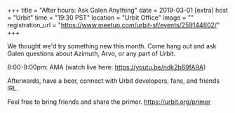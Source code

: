 
+++
title = "After hours: Ask Galen Anything"
date = 2019-03-01
[extra]
host = "Urbit"
time = "19:30 PST"
location = "Urbit Office"
image = ""
registration_url = "https://www.meetup.com/urbit-sf/events/259144802/"
+++

<p>We thought we'd try something new this month. Come hang out and ask Galen questions about Azimuth, Arvo, or any part of Urbit.</p> <p>8:00-9:00pm: AMA (watch live here: <a href="https://youtu.be/ndk2b69fA9A" class="embedded">https://youtu.be/ndk2b69fA9A</a>)</p> <p>Afterwards, have a beer, connect with Urbit developers, fans, and friends IRL.</p> <p>Feel free to bring friends and share the primer. <a href="https://urbit.org/primer" class="linkified">https://urbit.org/primer</a></p> 
